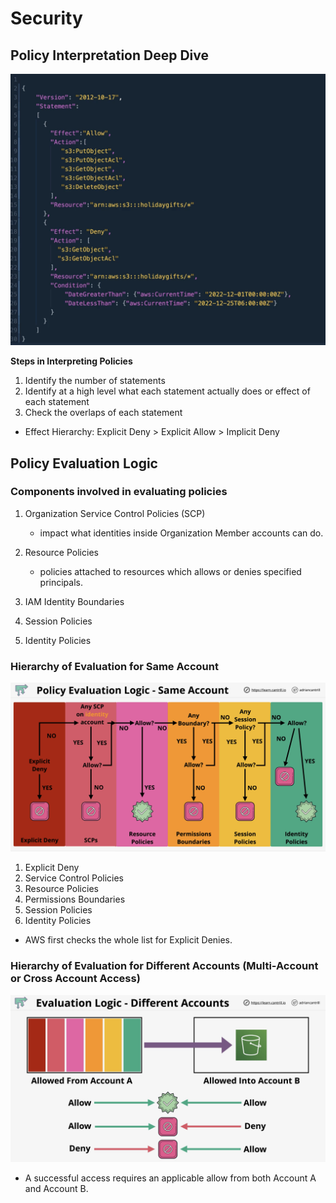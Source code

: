 # Security

## Policy Interpretation Deep Dive

![Security](images/Security.png)

**Steps in Interpreting Policies**

1. Identify the number of statements
2. Identify at a high level what each statement actually does or effect of each statement
3. Check the overlaps of each statement

* Effect Hierarchy: Explicit Deny > Explicit Allow > Implicit Deny

## Policy Evaluation Logic

### Components involved in evaluating policies

1. Organization Service Control Policies (SCP)
	- impact what identities inside Organization Member accounts can do.

1. Resource Policies
	- policies attached to resources which allows or denies specified principals.

1. IAM Identity Boundaries
2. Session Policies
3. Identity Policies

### Hierarchy of Evaluation for Same Account

![Security-1](images/Security-1.png)

1. Explicit Deny
2. Service Control Policies
3. Resource Policies
4. Permissions Boundaries
5. Session Policies
6. Identity Policies

* AWS first checks the whole list for Explicit Denies.

### Hierarchy of Evaluation for Different Accounts (Multi-Account or Cross Account Access)

![Security-2](images/Security-2.png)

* A successful access requires an applicable allow from both Account A and Account B.

